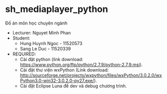 # sh_mediaplayer_python
Đồ án môn học chuyên ngành
- Lecturer: Nguyet Minh Phan
- Student: 
  + Hung Huynh Ngoc - 11520573
  + Sang Le Duc - 11520339
- REQUIRED:
  + Cài đặt python (link download: https://www.python.org/ftp/python/2.7.9/python-2.7.9.msi).
  + Cài đặt thư viện wxPython (Link download: http://sourceforge.net/projects/wxpython/files/wxPython/3.0.2.0/wxPython3.0-win32-3.0.2.0-py27.exe/).
  + Cài đặt Eclipse Luna để dev và debug chương trình.
